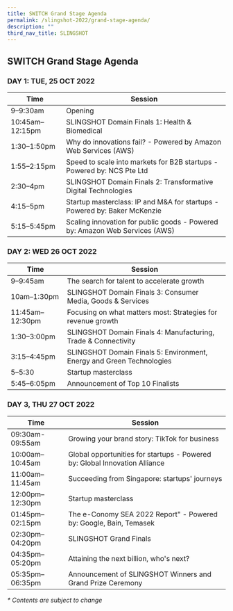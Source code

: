 ```yaml
---
title: SWITCH Grand Stage Agenda
permalink: /slingshot-2022/grand-stage-agenda/
description: ""
third_nav_title: SLINGSHOT
---
```

## SWITCH Grand Stage Agenda

### **DAY 1: TUE, 25 OCT 2022**

| Time | Session | 
| -------- | -------- |
| 9–9:30am  | Opening |
| 10:45am–12:15pm  | SLINGSHOT Domain Finals 1: Health & Biomedical |
| 1:30–1:50pm | Why do innovations fail? - Powered by Amazon Web Services (AWS) |
| 1:55–2:15pm | Speed to scale into markets for B2B startups - Powered by: NCS Pte Ltd |
| 2:30–4pm | SLINGSHOT Domain Finals 2: Transformative Digital Technologies | 
| 4:15–5pm  | Startup masterclass: IP and M&A for startups - Powered by: Baker McKenzie |
| 5:15–5:45pm | Scaling innovation for public goods - Powered by: Amazon Web Services (AWS) |

### **DAY 2: WED 26 OCT 2022**

| Time | Session | 
| -------- | -------- |
| 9–9:45am  | The search for talent to accelerate growth |
| 10am–1:30pm  | SLINGSHOT Domain Finals 3: Consumer Media, Goods & Services |
| 11:45am–12:30pm  | Focusing on what matters most: Strategies for revenue growth |
| 1:30–3:00pm | SLINGSHOT Domain Finals 4: Manufacturing, Trade & Connectivity |
| 3:15–4:45pm | SLINGSHOT Domain Finals 5: Environment, Energy and Green Technologies |
| 5–5:30 | Startup masterclass |
| 5:45–6:05pm | Announcement of Top 10 Finalists |


### **DAY 3, THU 27 OCT 2022**

| Time | Session | 
| -------- | -------- |
| 09:30am-09:55am | Growing your brand story: TikTok for business |
| 10:00am–10:45am  | Global opportunities for startups - Powered by: Global Innovation Alliance |
| 11:00am–11:45am  | Succeeding from Singapore: startups' journeys |
| 12:00pm–12:30pm  | Startup masterclass |
| 01:45pm–02:15pm | The e-Conomy SEA 2022 Report" - Powered by: Google, Bain, Temasek |
| 02:30pm–04:20pm | SLINGSHOT Grand Finals |
| 04:35pm–05:20pm | Attaining the next billion, who's next? |
| 05:35pm–06:35pm | Announcement of SLINGSHOT Winners and Grand Prize Ceremony |

_* Contents are subject to change_